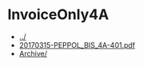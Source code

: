 # InvoiceOnly4A 

* [../](..)
* [20170315-PEPPOL_BIS_4A-401.pdf](20170315-PEPPOL_BIS_4A-401.pdf)
* [Archive/](Archive)
